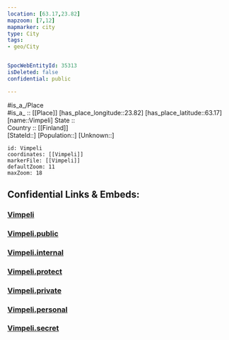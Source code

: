 ```yaml
---
location: [63.17,23.82] 
mapzoom: [7,12] 
mapmarker: city 
type: City
tags:
- geo/City


SpocWebEntityId: 35313
isDeleted: false
confidential: public

---
```

#is_a_/Place  
#is_a_ :: [[Place]] 
[has_place_longitude::23.82] 
[has_place_latitude::63.17] 
[name::Vimpeli] 
State ::  
Country :: [[Finland]]  
[StateId::] 
[Population::] 
[Unknown::] 


```leaflet
id: Vimpeli
coordinates: [[Vimpeli]] 
markerFile: [[Vimpeli]] 
defaultZoom: 11 
maxZoom: 18
```


## Confidential Links & Embeds: 

### [Vimpeli](/_Standards/Earth/Continent/Europe/Europe~North/Finland/Provinces~Finland/Western_Finland/counties~Western_Finland/Ostrobothnia~South/City/Vimpeli.md) 

### [Vimpeli.public](/_public/Earth/Continent/Europe/Europe~North/Finland/Provinces~Finland/Western_Finland/counties~Western_Finland/Ostrobothnia~South/City/Vimpeli.public.md) 

### [Vimpeli.internal](/_internal/Earth/Continent/Europe/Europe~North/Finland/Provinces~Finland/Western_Finland/counties~Western_Finland/Ostrobothnia~South/City/Vimpeli.internal.md) 

### [Vimpeli.protect](/_protect/Earth/Continent/Europe/Europe~North/Finland/Provinces~Finland/Western_Finland/counties~Western_Finland/Ostrobothnia~South/City/Vimpeli.protect.md) 

### [Vimpeli.private](/_private/Earth/Continent/Europe/Europe~North/Finland/Provinces~Finland/Western_Finland/counties~Western_Finland/Ostrobothnia~South/City/Vimpeli.private.md) 

### [Vimpeli.personal](/_personal/Earth/Continent/Europe/Europe~North/Finland/Provinces~Finland/Western_Finland/counties~Western_Finland/Ostrobothnia~South/City/Vimpeli.personal.md) 

### [Vimpeli.secret](/_secret/Earth/Continent/Europe/Europe~North/Finland/Provinces~Finland/Western_Finland/counties~Western_Finland/Ostrobothnia~South/City/Vimpeli.secret.md)

